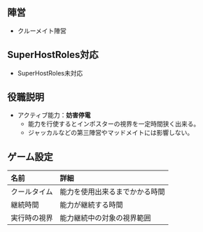 ## 陣営
- クルーメイト陣営

## SuperHostRoles対応
- SuperHostRoles未対応

## 役職説明
- アクティブ能力：**妨害停電**
  - 能力を行使するとインポスターの視界を一定時間狭く出来る。
  - ジャッカルなどの第三陣営やマッドメイトには影響しない。

## ゲーム設定
| 名前 | 詳細 |
| :-- | :-- |
| クールタイム | 能力を使用出来るまでかかる時間 |
| 継続時間 | 能力が継続する時間 |
| 実行時の視界 | 能力継続中の対象の視界範囲 |
